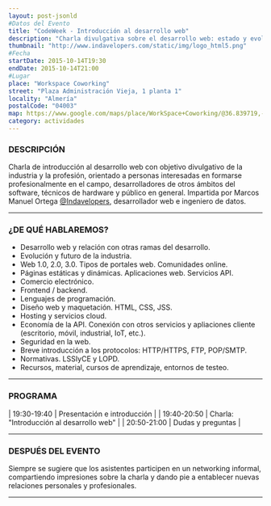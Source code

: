 ```yaml
---
layout: post-jsonld
#Datos del Evento
title: "CodeWeek - Introducción al desarrollo web"
description: "Charla divulgativa sobre el desarrollo web: estado y evolución de la industria, tecnologías, diseño, relación con otras ramas"
thumbnail: "http://www.indavelopers.com/static/img/logo_html5.png"
#Fecha
startDate: 2015-10-14T19:30
endDate: 2015-10-14T21:00
#Lugar
place: "Workspace Coworking"
street: "Plaza Administración Vieja, 1 planta 1"
locality: "Almería"
postalCode: "04003"
map: https://www.google.com/maps/place/WorkSpace+Coworking/@36.839719,-2.467217,14z/data=!4m2!3m1!1s0x0:0xd0b1c4e4989daf78?hl=es-ES
category: actividades
---
```


### DESCRIPCIÓN

Charla de introducción al desarrollo web con objetivo divulgativo de la industria y la profesión, orientado a personas interesadas en formarse profesionalmente en el campo, desarrolladores de otros ámbitos del software, técnicos de hardware y público en general. Impartida por Marcos Manuel Ortega [@Indavelopers](http://twitter.com/Indavelopers), desarrollador web e ingeniero de datos.

---

### ¿DE QUÉ HABLAREMOS?

- Desarrollo web y relación con otras ramas del desarrollo.
- Evolución y futuro de la industria.
- Web 1.0, 2.0, 3.0. Tipos de portales web. Comunidades online.
- Páginas estáticas y dinámicas. Aplicaciones web. Servicios API.
- Comercio electrónico.
- Frontend / backend.
- Lenguajes de programación.
- Diseño web y maquetación. HTML, CSS, JSS.
- Hosting y servicios cloud.
- Economía de la API. Conexión con otros servicios y apliaciones cliente (escritorio, móvil, industrial, IoT, etc.).
- Seguridad en la web.
- Breve introducción a los protocolos: HTTP/HTTPS, FTP, POP/SMTP.
- Normativas. LSSIyCE y LOPD.
- Recursos, material, cursos de aprendizaje, entornos de testeo.

---


### PROGRAMA


| 19:30-19:40   | Presentación e introducción  |
| 19:40-20:50   | Charla: "Introducción al desarrollo web" |
| 20:50-21:00 	| Dudas y preguntas |

---


### DESPUÉS DEL EVENTO

Siempre se sugiere que los asistentes participen en un networking informal, compartiendo impresiones sobre la charla y dando pie a entablecer nuevas relaciones personales y profesionales.

---


